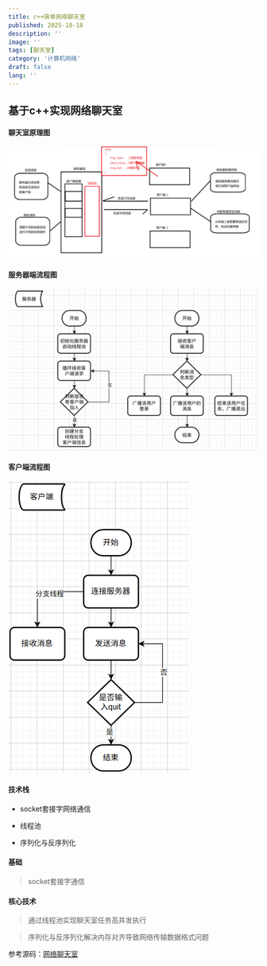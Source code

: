 ```yaml
---
title: c++简单网络聊天室
published: 2025-10-18
description: ''
image: ''
tags: [聊天室]
category: '计算机网络'
draft: false 
lang: ''
---
```


## 基于c++实现网络聊天室

#### 聊天室原理图

![](assets/images/聊天室.png)

#### 服务器端流程图

![](assets/images/聊天室服务器端流程图.png)

#### 客户端流程图

![](assets\images\聊天室客户端流程图.png)

#### 技术栈

* socket套接字网络通信

* 线程池

* 序列化与反序列化



#### 基础

> socket套接字通信

#### 核心技术

> 通过线程池实现聊天室任务高并发执行

> 序列化与反序列化解决内存对齐导致网络传输数据格式问题





参考源码：[网络聊天室](https://github.com/Dline666/chatRoom)
